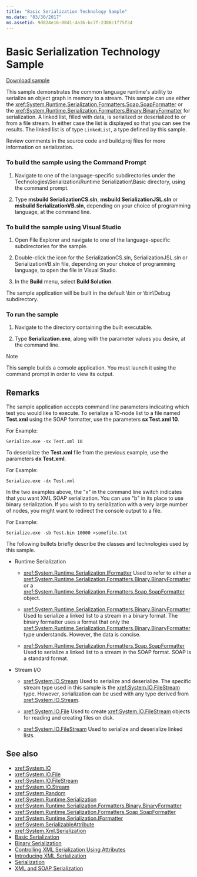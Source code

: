 ```yaml
---
title: "Basic Serialization Technology Sample"
ms.date: "03/30/2017"
ms.assetid: 9d824e16-08d1-4a36-bc7f-2388c1f75f34
---
```

# Basic Serialization Technology Sample

[Download sample](https://download.microsoft.com/download/4/7/B/47B2164C-E780-4B10-8DE4-2CB5B886E0A6/Technologies/Serialization/Runtime%20Serialization/Basic.zip.exe)

This sample demonstrates the common language runtime's ability to serialize an object graph in memory to a stream. This sample can use either the <xref:System.Runtime.Serialization.Formatters.Soap.SoapFormatter> or the <xref:System.Runtime.Serialization.Formatters.Binary.BinaryFormatter> for serialization. A linked list, filled with data, is serialized or deserialized to or from a file stream. In either case the list is displayed so that you can see the results. The linked list is of type `LinkedList`, a type defined by this sample.

Review comments in the source code and build.proj files for more information on serialization.

### To build the sample using the Command Prompt

1. Navigate to one of the language-specific subdirectories under the Technologies\Serialization\Runtime Serialization\Basic directory, using the command prompt.

2. Type **msbuild SerializationCS.sln**, **msbuild SerializationJSL.sln** or **msbuild SerializationVB.sln**, depending on your choice of programming language, at the command line.

### To build the sample using Visual Studio

1. Open File Explorer and navigate to one of the language-specific subdirectories for the sample.

2. Double-click the icon for the SerializationCS.sln, SerializationJSL.sln or SerializationVB.sln file, depending on your choice of programming language, to open the file in Visual Studio.

3. In the **Build** menu, select **Build Solution**.

 The sample application will be built in the default \bin or \bin\Debug subdirectory.

### To run the sample

1. Navigate to the directory containing the built executable.

2. Type **Serialization.exe**, along with the parameter values you desire, at the command line.

  > [!NOTE]
  > This sample builds a console application. You must launch it using the command prompt in order to view its output.

## Remarks

The sample application accepts command line parameters indicating which test you would like to execute. To serialize a 10-node list to a file named **Test.xml** using the SOAP formatter, use the parameters **sx Test.xml 10**.

For Example:

```
Serialize.exe -sx Test.xml 10
```

To deserialize the **Test.xml** file from the previous example, use the parameters **dx Test.xml**.

For Example:

```
Serialize.exe -dx Test.xml
```

In the two examples above, the "x" in the command line switch indicates that you want XML SOAP serialization. You can use "b" in its place to use binary serialization. If you wish to try serialization with a very large number of nodes, you might want to redirect the console output to a file.

For Example:

```
Serialize.exe -sb Test.bin 10000 >somefile.txt
```

The following bullets briefly describe the classes and technologies used by this sample.

- Runtime Serialization

  - <xref:System.Runtime.Serialization.IFormatter> Used to refer to either a <xref:System.Runtime.Serialization.Formatters.Binary.BinaryFormatter> or a <xref:System.Runtime.Serialization.Formatters.Soap.SoapFormatter> object.

  - <xref:System.Runtime.Serialization.Formatters.Binary.BinaryFormatter> Used to serialize a linked list to a stream in a binary format. The binary formatter uses a format that only the <xref:System.Runtime.Serialization.Formatters.Binary.BinaryFormatter> type understands. However, the data is concise.

  - <xref:System.Runtime.Serialization.Formatters.Soap.SoapFormatter> Used to serialize a linked list to a stream in the SOAP format. SOAP is a standard format.

- Stream I/O

  - <xref:System.IO.Stream> Used to serialize and deserialize. The specific stream type used in this sample is the <xref:System.IO.FileStream> type. However, serialization can be used with any type derived from <xref:System.IO.Stream>.

  - <xref:System.IO.File> Used to create <xref:System.IO.FileStream> objects for reading and creating files on disk.

  - <xref:System.IO.FileStream> Used to serialize and deserialize linked lists.

## See also

- <xref:System.IO>
- <xref:System.IO.File>
- <xref:System.IO.FileStream>
- <xref:System.IO.Stream>
- <xref:System.Random>
- <xref:System.Runtime.Serialization>
- <xref:System.Runtime.Serialization.Formatters.Binary.BinaryFormatter>
- <xref:System.Runtime.Serialization.Formatters.Soap.SoapFormatter>
- <xref:System.Runtime.Serialization.IFormatter>
- <xref:System.SerializableAttribute>
- <xref:System.Xml.Serialization>
- [Basic Serialization](../../../docs/standard/serialization/basic-serialization.md)
- [Binary Serialization](../../../docs/standard/serialization/binary-serialization.md)
- [Controlling XML Serialization Using Attributes](../../../docs/standard/serialization/controlling-xml-serialization-using-attributes.md)
- [Introducing XML Serialization](../../../docs/standard/serialization/introducing-xml-serialization.md)
- [Serialization](../../../docs/standard/serialization/index.md)
- [XML and SOAP Serialization](../../../docs/standard/serialization/xml-and-soap-serialization.md)
